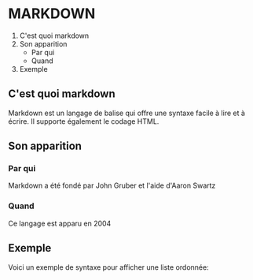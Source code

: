 # MARKDOWN
1. C'est quoi markdown
2. Son apparition
   * Par qui
   * Quand
3. Exemple

## C'est quoi markdown
Markdown est un langage de balise qui offre une syntaxe facile à lire et à écrire. 
Il supporte également le codage HTML.

## Son apparition
### Par qui
Markdown a été fondé par John Gruber et l'aide d'Aaron Swartz

### Quand
Ce langage est apparu en 2004

## Exemple
Voici un exemple de syntaxe pour afficher une liste ordonnée:

> <html></html>

